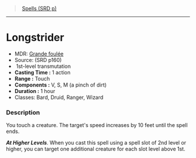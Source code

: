 ﻿---
!SpellItem
Name: Longstrider
AltName: '[Grande foulée](hd_spells_grande_foulee.md)'
Type: transmutation
Level: 1
CastingTime: 1 action
Range: Touch
Components: V, S, M (a pinch of dirt)
Duration: 1 hour
Classes: Bard, Druid, Ranger, Wizard
Family: SpellVO
Source: (SRD p160)
Id: spells_vo.md#longstrider
ParentLink: spells_vo.md#spells-srd-p
ParentName: Spells (SRD p)
NameLevel: 1
Attributes:
  Name: Longstrider
  Markdown: >+
    # <!--Name-->Longstrider<!--/Name-->


    - MDR: <!--AltName-->[Grande foulée](hd_spells_grande_foulee.md)<!--/AltName-->

    - Source: <!--Source-->(SRD p160)<!--/Source-->

    -  <!--Level-->1<!--/Level-->st-level <!--Type-->transmutation<!--/Type-->

    - **Casting Time :** <!--CastingTime-->1 action<!--/CastingTime-->

    - **Range :** <!--Range-->Touch<!--/Range-->

    - **Components :** <!--Components-->V, S, M (a pinch of dirt)<!--/Components-->

    - **Duration :** <!--Duration-->1 hour<!--/Duration-->

    - Classes: <!--Classes-->Bard, Druid, Ranger, Wizard<!--/Classes-->


    ### Description


    You touch a creature. The target's speed increases by 10 feet until the spell ends.


    **_At Higher Levels_**. When you cast this spell using a spell slot of 2nd level or higher, you can target one additional creature for each slot level above 1st.

  AltName: '[Grande foulée](hd_spells_grande_foulee.md)'
  Source: (SRD p160)
  Level: 1
  Type: transmutation
  CastingTime: 1 action
  Range: Touch
  Components: V, S, M (a pinch of dirt)
  Duration: 1 hour
  Classes: Bard, Druid, Ranger, Wizard
AttributesDictionary: >+
  Name: Longstrider

  Markdown: >+

    # <!--Name-->Longstrider<!--/Name-->





    - MDR: <!--AltName-->[Grande foulée](hd_spells_grande_foulee.md)<!--/AltName-->



    - Source: <!--Source-->(SRD p160)<!--/Source-->



    -  <!--Level-->1<!--/Level-->st-level <!--Type-->transmutation<!--/Type-->



    - **Casting Time :** <!--CastingTime-->1 action<!--/CastingTime-->



    - **Range :** <!--Range-->Touch<!--/Range-->



    - **Components :** <!--Components-->V, S, M (a pinch of dirt)<!--/Components-->



    - **Duration :** <!--Duration-->1 hour<!--/Duration-->



    - Classes: <!--Classes-->Bard, Druid, Ranger, Wizard<!--/Classes-->





    ### Description





    You touch a creature. The target's speed increases by 10 feet until the spell ends.





    **_At Higher Levels_**. When you cast this spell using a spell slot of 2nd level or higher, you can target one additional creature for each slot level above 1st.



  AltName: '[Grande foulée](hd_spells_grande_foulee.md)'

  Source: (SRD p160)

  Level: 1

  Type: transmutation

  CastingTime: 1 action

  Range: Touch

  Components: V, S, M (a pinch of dirt)

  Duration: 1 hour

  Classes: Bard, Druid, Ranger, Wizard

---
> [Spells (SRD p)](srd_spells.md)

---

# Longstrider

- MDR: [Grande foulée](hd_spells_grande_foulee.md)
- Source: (SRD p160)
-  1st-level transmutation
- **Casting Time :** 1 action
- **Range :** Touch
- **Components :** V, S, M (a pinch of dirt)
- **Duration :** 1 hour
- Classes: Bard, Druid, Ranger, Wizard

### Description

You touch a creature. The target's speed increases by 10 feet until the spell ends.

**_At Higher Levels_**. When you cast this spell using a spell slot of 2nd level or higher, you can target one additional creature for each slot level above 1st.

